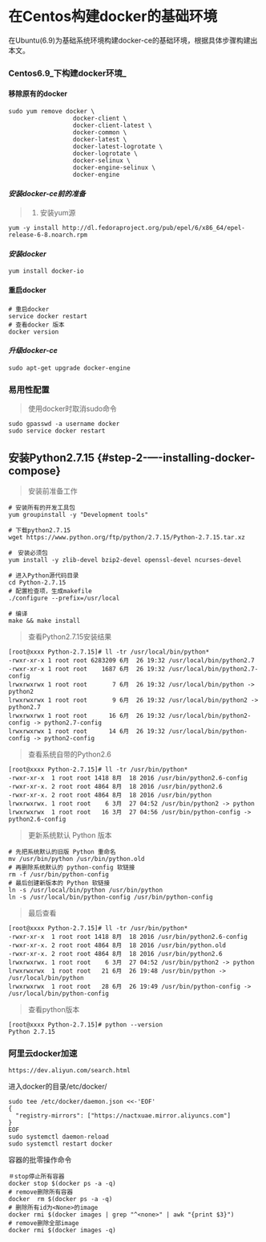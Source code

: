 # 在Centos构建docker的基础环境

在Ubuntu\(6.9\)为基础系统环境构建docker-ce的基础环境，根据具体步骤构建出本文。

### Centos6.9_下构建docker环境_

#### 移除原有的docker

```
sudo yum remove docker \
                  docker-client \
                  docker-client-latest \
                  docker-common \
                  docker-latest \
                  docker-latest-logrotate \
                  docker-logrotate \
                  docker-selinux \
                  docker-engine-selinux \
                  docker-engine
```

#### _安装docker-ce前的准备_

> 1. 安装yum源

```
yum -y install http://dl.fedoraproject.org/pub/epel/6/x86_64/epel-release-6-8.noarch.rpm
```

#### _安装docker_

```
yum install docker-io
```

#### 重启docker

```
# 重启docker
service docker restart
# 查看docker 版本
docker version
```

#### _升级docker-ce_

```
sudo apt-get upgrade docker-engine
```

### 易用性配置

> 使用docker时取消sudo命令

```
sudo gpasswd -a username docker  
sudo service docker restart
```

## 安装Python2.7.15 {#step-2-—-installing-docker-compose}

> 安装前准备工作

```
# 安装所有的开发工具包
yum groupinstall -y "Development tools"

# 下载python2.7.15
wget https://www.python.org/ftp/python/2.7.15/Python-2.7.15.tar.xz

#　安装必须包
yum install -y zlib-devel bzip2-devel openssl-devel ncurses-devel

# 进入Python源代码目录
cd Python-2.7.15
# 配置检查项，生成makefile
./configure --prefix=/usr/local

# 编译
make && make install
```

> 查看Python2.7.15安装结果

```
[root@xxxx Python-2.7.15]# ll -tr /usr/local/bin/python*
-rwxr-xr-x 1 root root 6283209 6月  26 19:32 /usr/local/bin/python2.7
-rwxr-xr-x 1 root root    1687 6月  26 19:32 /usr/local/bin/python2.7-config
lrwxrwxrwx 1 root root       7 6月  26 19:32 /usr/local/bin/python -> python2
lrwxrwxrwx 1 root root       9 6月  26 19:32 /usr/local/bin/python2 -> python2.7
lrwxrwxrwx 1 root root      16 6月  26 19:32 /usr/local/bin/python2-config -> python2.7-config
lrwxrwxrwx 1 root root      14 6月  26 19:32 /usr/local/bin/python-config -> python2-config
```

> 查看系统自带的Python2.6

```
[root@xxxx Python-2.7.15]# ll -tr /usr/bin/python*
-rwxr-xr-x  1 root root 1418 8月  18 2016 /usr/bin/python2.6-config
-rwxr-xr-x. 2 root root 4864 8月  18 2016 /usr/bin/python2.6
-rwxr-xr-x. 2 root root 4864 8月  18 2016 /usr/bin/python
lrwxrwxrwx. 1 root root    6 3月  27 04:52 /usr/bin/python2 -> python
lrwxrwxrwx  1 root root   16 3月  27 04:56 /usr/bin/python-config -> python2.6-config
```

> 更新系统默认 Python 版本

```
# 先把系统默认的旧版 Python 重命名
mv /usr/bin/python /usr/bin/python.old
# 再删除系统默认的 python-config 软链接
rm -f /usr/bin/python-config
# 最后创建新版本的 Python 软链接
ln -s /usr/local/bin/python /usr/bin/python
ln -s /usr/local/bin/python-config /usr/bin/python-config
```

> 最后查看

```
[root@xxxx Python-2.7.15]# ll -tr /usr/bin/python*
-rwxr-xr-x  1 root root 1418 8月  18 2016 /usr/bin/python2.6-config
-rwxr-xr-x. 2 root root 4864 8月  18 2016 /usr/bin/python.old
-rwxr-xr-x. 2 root root 4864 8月  18 2016 /usr/bin/python2.6
lrwxrwxrwx. 1 root root    6 3月  27 04:52 /usr/bin/python2 -> python
lrwxrwxrwx  1 root root   21 6月  26 19:48 /usr/bin/python -> /usr/local/bin/python
lrwxrwxrwx  1 root root   28 6月  26 19:49 /usr/bin/python-config -> /usr/local/bin/python-config
```

> 查看python版本

```
[root@xxxx Python-2.7.15]# python --version
Python 2.7.15
```



### 阿里云docker加速

```
https://dev.aliyun.com/search.html
```

进入docker的目录/etc/docker/

```
sudo tee /etc/docker/daemon.json <<-'EOF'
{
  "registry-mirrors": ["https://nactxuae.mirror.aliyuncs.com"]
}
EOF
sudo systemctl daemon-reload
sudo systemctl restart docker
```

容器的批零操作命令

```
＃stop停止所有容器
docker stop $(docker ps -a -q) 
# remove删除所有容器
docker  rm $(docker ps -a -q)
# 删除所有id为<None>的image
docker rmi $(docker images | grep "^<none>" | awk "{print $3}")
# remove删除全部image
docker rmi $(docker images -q)
```



